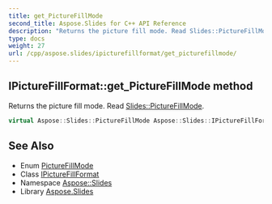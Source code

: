 ```yaml
---
title: get_PictureFillMode
second_title: Aspose.Slides for C++ API Reference
description: "Returns the picture fill mode. Read Slides::PictureFillMode."
type: docs
weight: 27
url: /cpp/aspose.slides/ipicturefillformat/get_picturefillmode/
---
```

## IPictureFillFormat::get_PictureFillMode method


Returns the picture fill mode. Read [Slides::PictureFillMode](../../picturefillmode/).

```cpp
virtual Aspose::Slides::PictureFillMode Aspose::Slides::IPictureFillFormat::get_PictureFillMode()=0
```

## See Also

* Enum [PictureFillMode](../../picturefillmode/)
* Class [IPictureFillFormat](../)
* Namespace [Aspose::Slides](../../)
* Library [Aspose.Slides](../../../)
